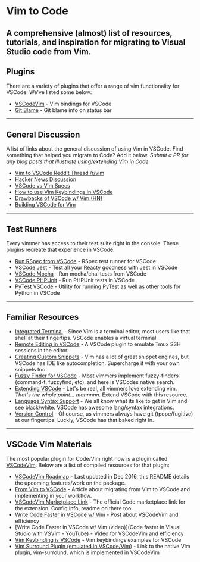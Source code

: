 # Vim to Code

A comprehensive (almost) list of resources, tutorials, and inspiration for migrating to Visual Studio code from Vim. 
---

## Plugins
There are a variety of plugins that offer a range of vim functionality for VSCode. We've listed some below:

- [VSCodeVim](https://github.com/VSCodeVim/Vim) - Vim bindings for VSCode
- [Git Blame](https://github.com/waderyan/vscode-gitblame) - Git blame info on status bar

---

## General Discussion  
A list of links about the general discussion of using Vim in VSCode. Find something that helped you migrate to Code? Add it below. 
*Submit a PR for any blog posts that illustrate using/extending Vim in Code*

* [Vim to VSCode Reddit Thread /r/vim](https://www.reddit.com/r/vim/comments/3xre52/ok_i_love_vim_but_visual_studio_code_is_too/#bottom-comments)
* [Hacker News Discussion](https://news.ycombinator.com/item?id=12679642)
* [VSCode vs Vim Specs](https://www.slant.co/versus/42/5982/~vim_vs_visual-studio-code)
* [How to use Vim Keybindings in VSCode](http://stackoverflow.com/questions/37777417/how-to-use-vim-key-bindings-with-visual-studio-code-vim-extension)
* [Drawbacks of VSCode w/ Vim (HN)](https://news.ycombinator.com/item?id=12229765)
* [Building VSCode for Vim](http://jasonpoon.ca/2016/07/15/vscodevim/)

--- 

## Test Runners

Every vimmer has access to their test suite right in the console. These plugins recreate that experience in VSCode.

* [Run RSpec from VSCode](https://github.com/rubyide/vscode-ruby) - RSpec test runner for VSCode
* [VSCode Jest](https://github.com/orta/vscode-jest) - Test all your Reacty goodness with Jest in VSCode
* [VSCode Mocha](https://github.com/compulim/vscode-mocha) - Run mocha/chai tests from VSCode
* [VSCode PHPUnit](https://github.com/elonmallin/vscode-phpunit) - Run PHPUnit tests in VSCode
* [PyTest VSCode](https://github.com/DonJayamanne/pythonVSCode) - Utility for running PyTest as well as other tools for Python in VSCode

--- 

## Familiar Resources

- [Integrated Terminal](https://code.visualstudio.com/docs/editor/integrated-terminal) - Since Vim is a terminal editor, most users like that shell at their fingertips. VSCode enables a virtual terminal 
- [Remote Editing in VSCode](https://github.com/rafaelmaiolla/remote-vscode) - A VSCode plugin to emulate Tmux SSH sessions in the editor.
- [Creating Custom Snippets](https://code.visualstudio.com/docs/editor/userdefinedsnippets) - Vim has a lot of great snippet engines, but VSCode has IDE like autocompletion. Supercharge it with your own snippets too.
- [Fuzzy Finder for VSCode](https://code.visualstudio.com/docs/editor/editingevolved#_open-symbol-by-name) - Most vimmers implement fuzzy-finders (command-t, fuzzyfind, etc), and here is VSCodes native search.
- [Extending VSCode](https://code.visualstudio.com/docs/extensions/overview) - Let's be real, all vimmers love extending vim. *That's the whole point... mannnnn.* Extend VSCode with this resource.
- [Language Syntax Support](https://marketplace.visualstudio.com/search?target=vscode&category=Languages&sortBy=Relevance) - We all know what its like to get in Vim and see black/white. VSCode has awesome lang/syntax integrations.
- [Version Control](https://code.visualstudio.com/docs/editor/versioncontrol) - Of course, us vimmers always have git (tpope/fugitive) at our fingertips. Luckly, VSCode has that baked right in.

---

## VSCode Vim Materials

The most popular plugin for Code/Vim right now is a plugin called [VSCodeVim](https://marketplace.visualstudio.com/items?itemName=vscodevim.vim). Below are a list of compiled resources for that plugin:

* [VSCodeVim Roadmap](https://github.com/VSCodeVim/Vim/blob/master/ROADMAP.md) - Last updated in Dec 2016, this README details the upcoming features/work on the package.
* [From Vim to VSCode](https://elithrar.github.io/article/from-vim-to-vscode/) - Article about migrating from Vim to VSCode and implementing in your workflow.
* [VSCodeVim Marketplace Link](https://marketplace.visualstudio.com/items?itemName=vscodevim.vim) - The official Code marketplace link for the extension. Config info, readme on there too.
* [Write Code Faster in VSCode w/ Vim](https://visualstudiomagazine.com/articles/2012/04/09/write-faster-code-by-adding-vim-to-visual-studio.aspx) - Post about VSCodeVim and efficiency
* [Write Code Faster in VSCode w/ Vim (video)](Code faster in Visual Studio with VSVim - YouTube) - Video for VSCodeVim and efficiency
* [Vim Keybinding is VSCode](http://www.developersite.org/102-47767-visual-studio) - Vim keybindings examples for VSCode
* [Vim Surround Plugin (emulated in VSCode/Vim)](https://github.com/tpope/vim-surround) - Link to the native Vim plugin, vim-surround, which is implemented in VSCodeVim


